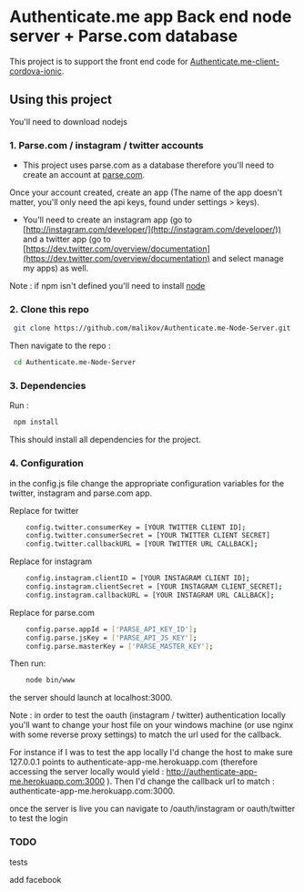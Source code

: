 Authenticate.me app Back end node server + Parse.com database
================================================================

This project is to support the front end code for [Authenticate.me-client-cordova-ionic](https://github.com/malikov/Authenticate.me-client-cordova-ionic).

## Using this project

You'll need to download nodejs

### 1. Parse.com / instagram / twitter accounts

* This project uses parse.com as a database therefore you'll need to create an account at [parse.com](https://www.parse.com/).

Once your account created, create an app (The name of the app doesn't matter, you'll only need the api keys, found under settings > keys).
 
* You'll need to create an instagram app (go to [http://instagram.com/developer/](http://instagram.com/developer/)) and a twitter app (go to [https://dev.twitter.com/overview/documentation](https://dev.twitter.com/overview/documentation) and select manage my apps) as well.


Note : if npm isn't defined you'll need to install [node](http://nodejs.org/)

### 2. Clone this repo
```bash
 git clone https://github.com/malikov/Authenticate.me-Node-Server.git
```

Then navigate to the repo :
```bash
 cd Authenticate.me-Node-Server
```

### 3. Dependencies

Run :
```bash
 npm install
```

This should install all dependencies for the project.


### 4. Configuration

in the config.js file change the appropriate configuration variables for the twitter, instagram and parse.com app.

Replace for twitter
```bash
	config.twitter.consumerKey = [YOUR TWITTER CLIENT ID];
	config.twitter.consumerSecret = [YOUR TWITTER CLIENT SECRET]
	config.twitter.callbackURL = [YOUR TWITTER URL CALLBACK];
```

Replace for instagram
```bash
	config.instagram.clientID = [YOUR INSTAGRAM CLIENT ID];
	config.instagram.clientSecret = [YOUR INSTAGRAM CLIENT_SECRET];
	config.instagram.callbackURL = [YOUR INSTAGRAM URL CALLBACK];
```

Replace for parse.com
```bash
	config.parse.appId = ['PARSE_API_KEY_ID'];
	config.parse.jsKey = ['PARSE_API_JS_KEY'];
	config.parse.masterKey = ['PARSE_MASTER_KEY'];
```

Then run:
```bash
	node bin/www
```

the server should launch at localhost:3000.

Note : in order to test the oauth (instagram / twitter) authentication locally you'll want to change your host file on your windows machine (or use nginx with some reverse proxy settings) to match the url used for the callback.

For instance if I was to test the app locally I'd change the host to make sure 127.0.0.1 points to authenticate-app-me.herokuapp.com (therefore accessing the server locally would yield : http://authenticate-app-me.herokuapp.com:3000 ). Then I'd change the callback url to match : authenticate-app-me.herokuapp.com:3000. 


once the server is live you can navigate to /oauth/instagram or oauth/twitter to test the login

### TODO
tests

add facebook

